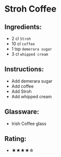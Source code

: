 # Stroh Coffee

## Ingredients:
- 2 cl `Stroh`
- 10 cl `coffee`
- 1 tsp `demerara sugar`
- 3 cl `whipped cream`

## Instructions:
- Add demerara sugar
- Add coffee
- Add Stroh
- Add whipped cream

## Glassware:
- Irish Coffee glass

## Rating:
- ★★★★☆